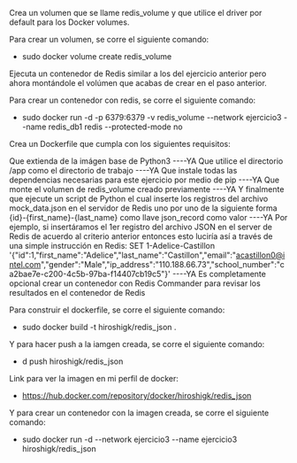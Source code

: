 Crea un volumen que se llame redis_volume y que utilice el driver por default para los Docker volumes.

Para crear un volumen, se corre el siguiente comando:
- sudo docker volume create redis_volume

Ejecuta un contenedor de Redis similar a los del ejercicio anterior pero ahora montándole el volúmen que acabas de crear en el paso anterior.

Para crear un contenedor con redis, se corre el siguiente comando:
- sudo docker run -d -p 6379:6379 -v redis_volume --network ejercicio3 --name redis_db1 redis --protected-mode no

Crea un Dockerfile que cumpla con los siguientes requisitos:

Que extienda de la imágen base de Python3
----YA
Que utilice el directorio /app como el directorio de trabajo
----YA
Que instale todas las dependencias necesarias para este ejercicio por medio de pip
----YA
Que monte el volumen de redis_volume creado previamente
----YA
Y finalmente que ejecute un script de Python el cual inserte los registros del archivo mock_data.json en el servidor de Redis uno por uno de la siguiente forma
{id}-{first_name}-{last_name} como llave
json_record como valor
----YA
Por ejemplo, si insertáramos el 1er registro del archivo JSON en el server de Redis de acuerdo al criterio anterior entonces esto luciría así a través de una simple instrucción en Redis: SET 1-Adelice-Castillon '{"id":1,"first_name":"Adelice","last_name":"Castillon","email":"acastillon0@intel.com","gender":"Male","ip_address":"110.188.66.73","school_number":"ca2bae7e-c200-4c5b-97ba-f14407cb19c5"}'
----YA
Es completamente opcional crear un contenedor con Redis Commander para revisar los resultados en el contenedor de Redis

Para construir el dockerfile, se corre el siguiente comando:
- sudo docker build -t hiroshigk/redis_json .

Y para hacer push a la iamgen creada, se corre el siguiente comando:
- d push hiroshigk/redis_json

Link para ver la imagen en mi perfil de docker:
- https://hub.docker.com/repository/docker/hiroshigk/redis_json

Y para crear un contenedor con la imagen creada, se corre el siguiente comando:
- sudo docker run -d --network ejercicio3 --name ejercicio3 hiroshigk/redis_json
